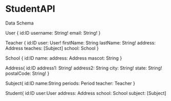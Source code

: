 # StudentAPI

Data Schema

User {
id:ID
username: String!
email: String!
}

Teacher {
id:ID
user: User!
firstName: String
lastName: String!
address: Address
teaches: [Subject]
school: School
}

School {
id:ID
name:
address: Address
mascot: String
}

Address{
id:ID
address1: String!
address2: String
city: String!
state: String!
postalCode: String!
}

Subject{
id:ID
name:String
periods: Period
teacher: Teacher
}

Student{
id:ID
user:User
address: Address
school: School
subject: [Subject]




